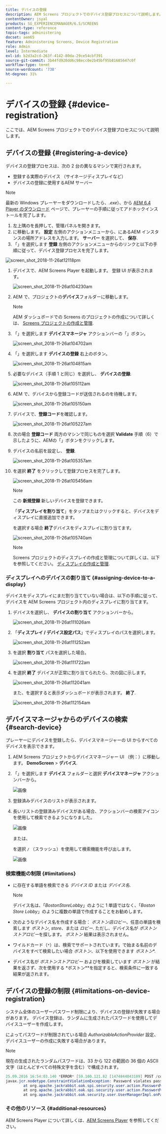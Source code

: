 ```yaml
---
title: デバイスの登録
description: AEM Screens プロジェクトでのデバイス登録プロセスについて説明します。
contentOwner: jsyal
products: SG_EXPERIENCEMANAGER/6.5/SCREENS
content-type: reference
topic-tags: administering
docset: aem65
feature: Administering Screens, Device Registration
role: Admin
level: Intermediate
exl-id: b2d3a2cd-263f-4142-80da-29ce54cbf391
source-git-commit: 3b44fd920dd6c98ecc0e2b45bf95b81685647c0f
workflow-type: tm+mt
source-wordcount: '738'
ht-degree: 31%

---
```


# デバイスの登録 {#device-registration}

ここでは、AEM Screens プロジェクトでのデバイス登録プロセスについて説明します。

## デバイスの登録 {#registering-a-device}

デバイスの登録プロセスは、次の 2 台の異なるマシンで実行されます。

* 登録する実際のデバイス （サイネージディスプレイなど）
* デバイスの登録に使用するAEM サーバー

>[!NOTE]
>
>最新の Windows プレーヤーをダウンロードしたら、*.exe*）、から [AEM 6.4 Player のダウンロード](https://download.macromedia.com/screens/) ページで、プレーヤーの手順に従ってアドホックインストールを完了します。
>
>1. 左上隅のを長押して、管理パネルを開きます。
>1. に移動します。 **設定** 左側のアクションメニューから、にあるAEM インスタンスの場所アドレスを入力します。 **サーバー** を選択して、 **保存**.
>1. 「」を選択します **登録** 左側のアクションメニューからのリンクと以下の手順に従って、デバイス登録プロセスを完了します。
>

![screen_shot_2018-11-26at12118pm](assets/screen_shot_2018-11-26at12118pm.png)

1. デバイスで、AEM Screens Player を起動します。 登録 UI が表示されます。

   ![screen_shot_2018-11-26at104230am](assets/screen_shot_2018-11-26at104230am.png)

1. AEM で、プロジェクトの&#x200B;**デバイス**&#x200B;フォルダーに移動します。

   >[!NOTE]
   >
   >AEM ダッシュボードでの Screens のプロジェクトの作成について詳しくは、 [Screens プロジェクトの作成と管理](creating-a-screens-project.md).

1. 「」を選択します **デバイスマネージャ** アクションバーの「」ボタン。

   ![screen_shot_2018-11-26at104702am](assets/screen_shot_2018-11-26at104702am.png)

1. 「」を選択します **デバイスの登録** 右上のボタン。

   ![screen_shot_2018-11-26at104815am](assets/screen_shot_2018-11-26at104815am.png)

1. 必要なデバイス（手順 1 と同じ）を選択し、 **デバイスの登録**.

   ![screen_shot_2018-11-26at105112am](assets/screen_shot_2018-11-26at105112am.png)

1. AEM で、デバイスから登録コードが送信されるのを待機します。

   ![screen_shot_2018-11-26at105150am](assets/screen_shot_2018-11-26at105150am.png)

1. デバイスで、**登録コード**&#x200B;を確認します。

   ![screen_shot_2018-11-26at105227am](assets/screen_shot_2018-11-26at105227am.png)

1. 次の場合 **登録コード** 両方のマシンで同じものを選択 **Validate** 手順（6）で示したように、AEMの「」ボタンをクリックします。
1. デバイスの名前を設定し、 **登録**.

   ![screen_shot_2018-11-26at105357am](assets/screen_shot_2018-11-26at105357am.png)

1. を選択 **終了** をクリックして登録プロセスを完了します。

   ![screen_shot_2018-11-26at105456am](assets/screen_shot_2018-11-26at105456am.png)

   >[!NOTE]
   >
   >この **新規登録** 新しいデバイスを登録できます。
   >
   >「**ディスプレイを割り当て**」をタップまたはクリックすると、デバイスをディスプレイに直接追加できます。

   を選択する場合 **終了**&#x200B;デバイスをディスプレイに割り当てます。

   ![screen_shot_2018-11-26at105740am](assets/screen_shot_2018-11-26at105740am.png)

   >[!NOTE]
   >
   >Screens プロジェクトのディスプレイの作成と管理について詳しくは、以下を参照してください。 [ディスプレイの作成と管理](managing-displays.md).

### ディスプレイへのデバイスの割り当て {#assigning-device-to-a-display}

デバイスをディスプレイにまだ割り当てていない場合は、以下の手順に従って、デバイスを AEM Screens プロジェクト内のディスプレイに割り当てます。

1. デバイスを選択し、 **デバイスの割り当て** アクションバーから。

   ![screen_shot_2018-11-26at111026am](assets/screen_shot_2018-11-26at111026am.png)

1. 「**ディスプレイ / デバイス設定パス**」でディスプレイのパスを選択します。

   ![screen_shot_2018-11-26at111252am](assets/screen_shot_2018-11-26at111252am.png)

1. を選択 **割り当て** パスを選択した場合。

   ![screen_shot_2018-11-26at111722am](assets/screen_shot_2018-11-26at111722am.png)

1. を選択 **終了** デバイスが正常に割り当てられたら、次の図に示します。

   ![screen_shot_2018-11-26at112041am](assets/screen_shot_2018-11-26at112041am.png)

   また、を選択すると表示ダッシュボードが表示されます。 **終了**.

   ![screen_shot_2018-11-26at112154am](assets/screen_shot_2018-11-26at112154am.png)

## デバイスマネージャからのデバイスの検索 {#search-device}

プレーヤーにデバイスを登録したら、デバイスマネージャーの UI からすべてのデバイスを表示できます。

1. AEM Screens プロジェクトからデバイスマネージャー UI （例：）に移動します。 **DemoScreen** > **デバイス**.

1. 「」を選択します **デバイス** フォルダーと選択 **デバイスマネージャ** アクションバーから。

   ![画像](/help/user-guide/assets/device-manager/device-manager-1.png)

1. 登録済みデバイスのリストが表示されます。

1. 長いリストの登録済みデバイスがある場合、アクションバーの検索アイコンを使用して検索できるようになりました。

   ![画像](/help/user-guide/assets/device-manager/device-manager-2.png)

   または、

   を選択 `/` （スラッシュ）を使用して検索機能を呼び出します。

   ![画像](/help/user-guide/assets/device-manager/device-manager-3.png)


### 検索機能の制限 {#limitations}

* に存在する単語を検索できる *デバイス ID* または *デバイス名*.

  >[!NOTE]
  >デバイス名は、「*BostonStoreLobby*」のように 1 単語ではなく、「*Boston Store Lobby*」のように複数の単語で作成することをお勧めします。

* 次のようなデバイス名を作成する場合： *ボストン店ロビー*、任意の単語を検索します *ボストン*, *store*、または *ロビー*. ただし、デバイス名が *ボストンストアロビー*&#x200B;を探します。 *ボストン* 結果は表示されません。

* ワイルドカード（`*`）は、検索でサポートされています。で始まる名前のデバイスをすべて検索したい場合 *ボストン*、以下を使用できます *ボストン**.

* デバイス名が *ボストンストアロビー* およびを検索しています *ボストン* が結果を返さず、次を使用する *ボストン**を指定すると、検索条件に一致する結果が返されます。

## デバイスの登録の制限 {#limitations-on-device-registration}

システム全体のユーザーパスワード制限により、デバイスの登録が失敗する場合があります。 デバイス登録は、ランダムに生成されたパスワードを使用してデバイスユーザーを作成します。

によってパスワードが制限されている場合 *AuthorizableActionProvider* 設定、デバイスユーザーの作成に失敗する場合があります。

>[!NOTE]
>
>現在の生成されたランダムパスワードは、33 から 122 の範囲の 36 個の ASCII 文字（ほとんどすべての特殊文字を含む）で構成されます。

```java
25.09.2016 16:54:03.140 *ERROR* [59.100.121.82 [1474844043109] POST /content/screens/svc/registration HTTP/1.1] com.adobe.cq.screens.device.registration.impl.RegistrationServlet Error during device registration
javax.jcr.nodetype.ConstraintViolationException: Password violates password constraint (^(?=.*\d).{7,9}$).
        at org.apache.jackrabbit.oak.spi.security.user.action.PasswordValidationAction.validatePassword(PasswordValidationAction.java:105)
        at org.apache.jackrabbit.oak.spi.security.user.action.PasswordValidationAction.onPasswordChange(PasswordValidationAction.java:76)
        at org.apache.jackrabbit.oak.security.user.UserManagerImpl.onPasswordChange(UserManagerImpl.java:308)
```

### その他のリソース {#additional-resources}

AEM Screens Player について詳しくは、[AEM Screens Player](working-with-screens-player.md) を参照してください。

